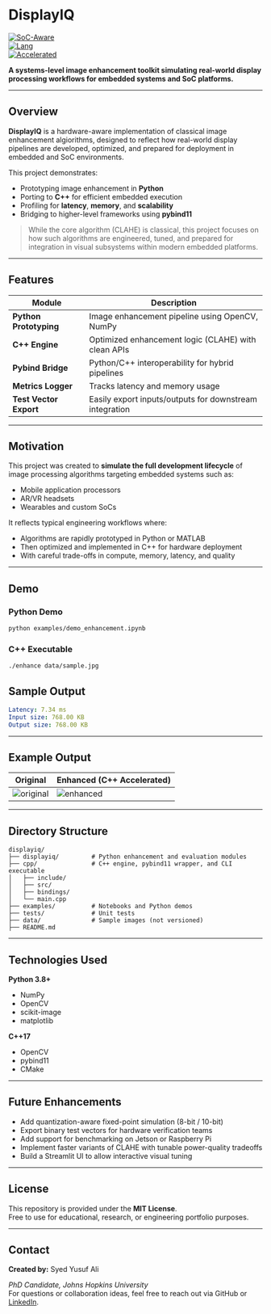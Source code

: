 # DisplayIQ
[![SoC-Aware](https://img.shields.io/badge/design-SoC--aware-blue.svg)](#)  
[![Lang](https://img.shields.io/badge/lang-Python%20%7C%20C%2B%2B-orange.svg)](#)  
[![Accelerated](https://img.shields.io/badge/acceleration-C++%20%2B%20Pybind11-brightgreen.svg)](#)

**A systems-level image enhancement toolkit simulating real-world display processing workflows for embedded systems and SoC platforms.**

---

## Overview

**DisplayIQ** is a hardware-aware implementation of classical image enhancement algiorithms, designed to reflect how real-world display pipelines are developed, optimized, and prepared for deployment in embedded and SoC environments.

This project demonstrates:
- Prototyping image enhancement in **Python**
- Porting to **C++** for efficient embedded execution
- Profiling for **latency**, **memory**, and **scalability**
- Bridging to higher-level frameworks using **pybind11**

> While the core algorithm (CLAHE) is classical, this project focuses on how such algorithms are engineered, tuned, and prepared for integration in visual subsystems within modern embedded platforms.

---

## Features

| Module | Description |
|--------|-------------|
| **Python Prototyping** | Image enhancement pipeline using OpenCV, NumPy |
| **C++ Engine** | Optimized enhancement logic (CLAHE) with clean APIs |
| **Pybind Bridge** | Python/C++ interoperability for hybrid pipelines |
| **Metrics Logger** | Tracks latency and memory usage |
| **Test Vector Export** | Easily export inputs/outputs for downstream integration |

---

## Motivation

This project was created to **simulate the full development lifecycle** of image processing algorithms targeting embedded systems such as:
- Mobile application processors
- AR/VR headsets
- Wearables and custom SoCs

It reflects typical engineering workflows where:
- Algorithms are rapidly prototyped in Python or MATLAB
- Then optimized and implemented in C++ for hardware deployment
- With careful trade-offs in compute, memory, latency, and quality

---
## Demo

### Python Demo

```bash
python examples/demo_enhancement.ipynb
```

### C++ Executable

```bash
./enhance data/sample.jpg
```

## Sample Output

```yaml
Latency: 7.34 ms
Input size: 768.00 KB
Output size: 768.00 KB
```
---

## Example Output

| Original | Enhanced (C++ Accelerated) |
|----------|----------------------------|
| ![original](assets/original.jpg) | ![enhanced](assets/enhanced.jpg) |

---

## Directory Structure

```plaintext
displayiq/
├── displayiq/         # Python enhancement and evaluation modules
├── cpp/               # C++ engine, pybind11 wrapper, and CLI executable
│   ├── include/
│   ├── src/
│   ├── bindings/
│   └── main.cpp
├── examples/          # Notebooks and Python demos
├── tests/             # Unit tests
├── data/              # Sample images (not versioned)
├── README.md
```

---

## Technologies Used

**Python 3.8+**
- NumPy  
- OpenCV  
- scikit-image  
- matplotlib  

**C++17**
- OpenCV  
- pybind11  
- CMake  

---

## Future Enhancements

- Add quantization-aware fixed-point simulation (8-bit / 10-bit)  
- Export binary test vectors for hardware verification teams  
- Add support for benchmarking on Jetson or Raspberry Pi  
- Implement faster variants of CLAHE with tunable power-quality tradeoffs  
- Build a Streamlit UI to allow interactive visual tuning   

---

## License

This repository is provided under the **MIT License**.  
Free to use for educational, research, or engineering portfolio purposes.

---

## Contact

**Created by:** Syed Yusuf Ali 

*PhD Candidate, Johns Hopkins University*  
For questions or collaboration ideas, feel free to reach out via GitHub or [LinkedIn](https://www.linkedin.com/in/syedyusufjhu/).



